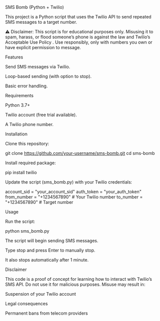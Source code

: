 SMS Bomb (Python + Twilio)

This project is a Python script that uses the Twilio API
 to send repeated SMS messages to a target number.

⚠️ Disclaimer: This script is for educational purposes only.
Misusing it to spam, harass, or flood someone’s phone is against the law and Twilio’s Acceptable Use Policy
.
Use responsibly, only with numbers you own or have explicit permission to message.

Features

Send SMS messages via Twilio.

Loop-based sending (with option to stop).

Basic error handling.

Requirements

Python 3.7+

Twilio account
 (free trial available).

A Twilio phone number.

Installation

Clone this repository:

git clone https://github.com/your-username/sms-bomb.git
cd sms-bomb


Install required package:

pip install twilio


Update the script (sms_bomb.py) with your Twilio credentials:

account_sid = "your_account_sid"
auth_token = "your_auth_token"
from_number = "+1234567890"  # Your Twilio number
to_number = "+1234567890"    # Target number

Usage

Run the script:

python sms_bomb.py


The script will begin sending SMS messages.

Type stop and press Enter to manually stop.

It also stops automatically after 1 minute.

Disclaimer

This code is a proof of concept for learning how to interact with Twilio’s SMS API.
Do not use it for malicious purposes. Misuse may result in:

Suspension of your Twilio account

Legal consequences

Permanent bans from telecom providers
